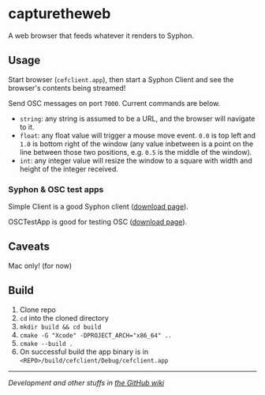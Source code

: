 # capturetheweb

A web browser that feeds whatever it renders to Syphon.


## Usage

Start browser (`cefclient.app`), then start a Syphon Client and see the browser's contents being streamed!

Send OSC messages on port `7000`. Current commands are below.

  - `string`: any string is assumed to be a URL, and the browser will navigate to it.
  - `float`: any float value will trigger a mouse move event. `0.0` is top left and `1.0` is bottom right of the window (any value inbetween is a point on the line between those two positions, e.g. `0.5` is the middle of the window).
  - `int`: any integer value will resize the window to a square with width and height of the integer received.


### Syphon & OSC test apps

Simple Client is a good Syphon client ([download page](https://github.com/Syphon/Simple/releases)).

OSCTestApp is good for testing OSC ([download page](https://github.com/mrRay/vvopensource#im-not-a-programmer-i-just-want-to-download-a-midiosc-test-application)).


## Caveats

Mac only! (for now)


## Build

  1. Clone repo
  2. `cd` into the cloned directory
  3. `mkdir build && cd build`
  5. `cmake -G "Xcode" -DPROJECT_ARCH="x86_64" ..`
  6. `cmake --build .`
  7. On successful build the app binary is in `<REPO>/build/cefclient/Debug/cefclient.app`


------

*Development and other stuffs in [the GitHub wiki](https://github.com/juxtinteractive/capturetheweb/wiki)*
